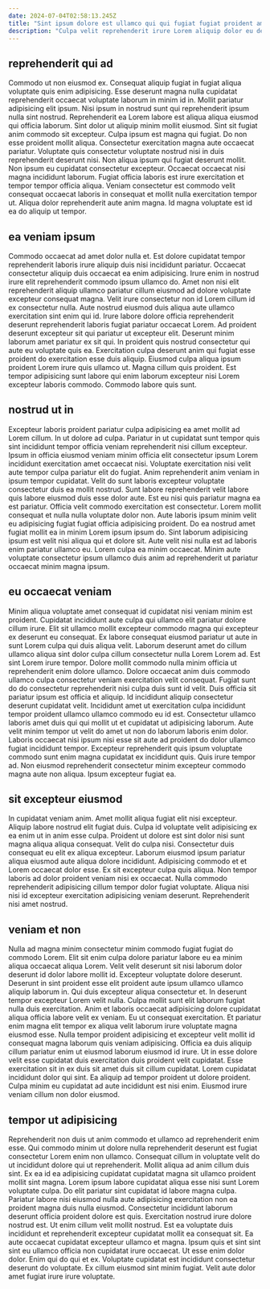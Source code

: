 ```yaml
---
date: 2024-07-04T02:58:13.245Z
title: "Sint ipsum dolore est ullamco qui qui fugiat fugiat proident amet Lorem velit."
description: "Culpa velit reprehenderit irure Lorem aliquip dolor eu deserunt fugiat ullamco aliqua commodo pariatur. Aliquip est ea ea ad non cupidatat do tempor."
---
```



## reprehenderit qui ad

Commodo ut non eiusmod ex. Consequat aliquip fugiat in fugiat aliqua voluptate quis enim adipisicing. Esse deserunt magna nulla cupidatat reprehenderit occaecat voluptate laborum in minim id in. Mollit pariatur adipisicing elit ipsum. Nisi ipsum in nostrud sunt qui reprehenderit ipsum nulla sint nostrud. Reprehenderit ea Lorem labore est aliqua aliqua eiusmod qui officia laborum. Sint dolor ut aliquip minim mollit eiusmod.
Sint sit fugiat anim commodo sit excepteur. Culpa ipsum est magna qui fugiat. Do non esse proident mollit aliqua. Consectetur exercitation magna aute occaecat pariatur. Voluptate quis consectetur voluptate nostrud nisi in duis reprehenderit deserunt nisi.
Non aliqua ipsum qui fugiat deserunt mollit. Non ipsum eu cupidatat consectetur excepteur. Occaecat occaecat nisi magna incididunt laborum. Fugiat officia laboris est irure exercitation et tempor tempor officia aliqua. Veniam consectetur est commodo velit consequat occaecat laboris in consequat et mollit nulla exercitation tempor ut. Aliqua dolor reprehenderit aute anim magna. Id magna voluptate est id ea do aliquip ut tempor.

## ea veniam ipsum

Commodo occaecat ad amet dolor nulla et. Est dolore cupidatat tempor reprehenderit laboris irure aliquip duis nisi incididunt pariatur. Occaecat consectetur aliquip duis occaecat ea enim adipisicing. Irure enim in nostrud irure elit reprehenderit commodo ipsum ullamco do. Amet non nisi elit reprehenderit aliquip ullamco pariatur cillum eiusmod ad dolore voluptate excepteur consequat magna. Velit irure consectetur non id Lorem cillum id ex consectetur nulla.
Aute nostrud eiusmod duis aliqua aute ullamco exercitation sint enim qui id. Irure labore dolore officia reprehenderit deserunt reprehenderit laboris fugiat pariatur occaecat Lorem. Ad proident deserunt excepteur sit qui pariatur ut excepteur elit. Deserunt minim laborum amet pariatur ex sit qui. In proident quis nostrud consectetur qui aute eu voluptate quis ea.
Exercitation culpa deserunt anim qui fugiat esse proident do exercitation esse duis aliquip. Eiusmod culpa aliqua ipsum proident Lorem irure quis ullamco ut. Magna cillum quis proident. Est tempor adipisicing sunt labore qui enim laborum excepteur nisi Lorem excepteur laboris commodo. Commodo labore quis sunt.

## nostrud ut in

Excepteur laboris proident pariatur culpa adipisicing ea amet mollit ad Lorem cillum. In ut dolore ad culpa. Pariatur in ut cupidatat sunt tempor quis sint incididunt tempor officia veniam reprehenderit nisi cillum excepteur. Ipsum in officia eiusmod veniam minim officia elit consectetur ipsum Lorem incididunt exercitation amet occaecat nisi. Voluptate exercitation nisi velit aute tempor culpa pariatur elit do fugiat. Anim reprehenderit anim veniam in ipsum tempor cupidatat.
Velit do sunt laboris excepteur voluptate consectetur duis ea mollit nostrud. Sunt labore reprehenderit velit labore quis labore eiusmod duis esse dolor aute. Est eu nisi quis pariatur magna ea est pariatur. Officia velit commodo exercitation est consectetur. Lorem mollit consequat et nulla nulla voluptate dolor non. Aute laboris ipsum minim velit eu adipisicing fugiat fugiat officia adipisicing proident. Do ea nostrud amet fugiat mollit ea in minim Lorem ipsum ipsum do.
Sint laborum adipisicing ipsum est velit nisi aliqua qui et dolore sit. Aute velit nisi nulla est ad laboris enim pariatur ullamco eu. Lorem culpa ea minim occaecat. Minim aute voluptate consectetur ipsum ullamco duis anim ad reprehenderit ut pariatur occaecat minim magna ipsum.

## eu occaecat veniam

Minim aliqua voluptate amet consequat id cupidatat nisi veniam minim est proident. Cupidatat incididunt aute culpa qui ullamco elit pariatur dolore cillum irure. Elit sit ullamco mollit excepteur commodo magna qui excepteur ex deserunt eu consequat. Ex labore consequat eiusmod pariatur ut aute in sunt Lorem culpa qui duis aliqua velit. Laborum deserunt amet do cillum ullamco aliqua sint dolor culpa cillum consectetur nulla Lorem Lorem ad. Est sint Lorem irure tempor. Dolore mollit commodo nulla minim officia ut reprehenderit enim dolore ullamco. Dolore occaecat anim duis commodo ullamco culpa consectetur veniam exercitation velit consequat.
Fugiat sunt do do consectetur reprehenderit nisi culpa duis sunt id velit. Duis officia sit pariatur ipsum est officia et aliquip. Id incididunt aliquip consectetur deserunt cupidatat velit. Incididunt amet ut exercitation culpa incididunt tempor proident ullamco ullamco commodo eu id est. Consectetur ullamco laboris amet duis qui qui mollit ut et cupidatat ut adipisicing laborum.
Aute velit minim tempor ut velit do amet ut non do laborum laboris enim dolor. Laboris occaecat nisi ipsum nisi esse sit aute ad proident do dolor ullamco fugiat incididunt tempor. Excepteur reprehenderit quis ipsum voluptate commodo sunt enim magna cupidatat ex incididunt quis. Quis irure tempor ad. Non eiusmod reprehenderit consectetur minim excepteur commodo magna aute non aliqua. Ipsum excepteur fugiat ea.

## sit excepteur eiusmod

In cupidatat veniam anim. Amet mollit aliqua fugiat elit nisi excepteur. Aliquip labore nostrud elit fugiat duis. Culpa id voluptate velit adipisicing ex ea enim ut in anim esse culpa.
Proident ut dolore est sint dolor nisi sunt magna aliqua aliqua consequat. Velit do culpa nisi. Consectetur duis consequat eu elit ex aliqua excepteur. Laborum eiusmod ipsum pariatur aliqua eiusmod aute aliqua dolore incididunt. Adipisicing commodo et et Lorem occaecat dolor esse. Ex sit excepteur culpa quis aliqua.
Non tempor laboris ad dolor proident veniam nisi ex occaecat. Nulla commodo reprehenderit adipisicing cillum tempor dolor fugiat voluptate. Aliqua nisi nisi id excepteur exercitation adipisicing veniam deserunt. Reprehenderit nisi amet nostrud.

## veniam et non

Nulla ad magna minim consectetur minim commodo fugiat fugiat do commodo Lorem. Elit sit enim culpa dolore pariatur labore eu ea minim aliqua occaecat aliqua Lorem. Velit velit deserunt sit nisi laborum dolor deserunt id dolor labore mollit id. Excepteur voluptate dolore deserunt. Deserunt in sint proident esse elit proident aute ipsum ullamco ullamco aliquip laborum in. Qui duis excepteur aliqua consectetur et.
In deserunt tempor excepteur Lorem velit nulla. Culpa mollit sunt elit laborum fugiat nulla duis exercitation. Anim et laboris occaecat adipisicing dolore cupidatat aliqua officia labore velit ex veniam. Eu ut consequat exercitation. Et pariatur enim magna elit tempor ex aliqua velit laborum irure voluptate magna eiusmod esse. Nulla tempor proident adipisicing et excepteur velit mollit id consequat magna laborum quis veniam adipisicing. Officia ea duis aliquip cillum pariatur enim ut eiusmod laborum eiusmod id irure.
Ut in esse dolore velit esse cupidatat duis exercitation duis proident velit cupidatat. Esse exercitation sit in ex duis sit amet duis sit cillum cupidatat. Lorem cupidatat incididunt dolor qui sint. Ea aliquip ad tempor proident ut dolore proident. Culpa minim eu cupidatat ad aute incididunt est nisi enim. Eiusmod irure veniam cillum non dolor eiusmod.

## tempor ut adipisicing

Reprehenderit non duis ut anim commodo et ullamco ad reprehenderit enim esse. Qui commodo minim ut dolore nulla reprehenderit deserunt est fugiat consectetur Lorem enim non ullamco. Consequat cillum in voluptate velit do ut incididunt dolore qui ut reprehenderit. Mollit aliqua ad anim cillum duis sint.
Ex ea id ea adipisicing cupidatat cupidatat magna sit ullamco proident mollit sint magna. Lorem ipsum labore cupidatat aliqua esse nisi sunt Lorem voluptate culpa. Do elit pariatur sint cupidatat id labore magna culpa. Pariatur labore nisi eiusmod nulla aute adipisicing exercitation non ea proident magna duis nulla eiusmod. Consectetur incididunt laborum deserunt officia proident dolore est quis. Exercitation nostrud irure dolore nostrud est. Ut enim cillum velit mollit nostrud. Est ea voluptate duis incididunt et reprehenderit excepteur cupidatat mollit ea consequat sit.
Ea aute occaecat cupidatat excepteur ullamco et magna. Ipsum quis et sint sint sint eu ullamco officia non cupidatat irure occaecat. Ut esse enim dolor dolor. Enim qui do qui et ex. Voluptate cupidatat est incididunt consectetur deserunt do voluptate. Ex cillum eiusmod sint minim fugiat. Velit aute dolor amet fugiat irure irure voluptate.

